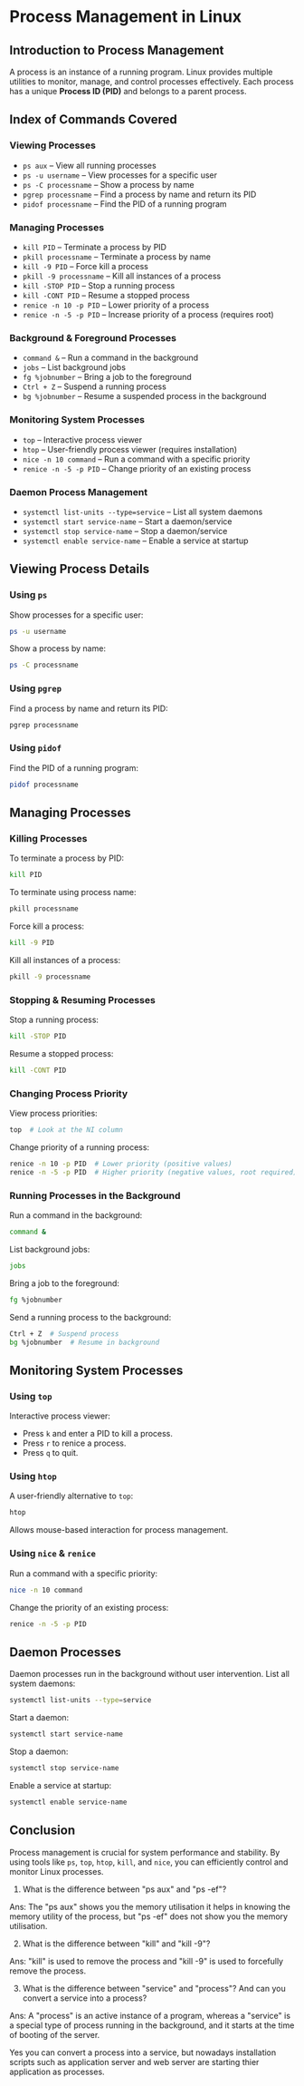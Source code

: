 # Process Management in Linux

## Introduction to Process Management
A process is an instance of a running program. Linux provides multiple utilities to monitor, manage, and control processes effectively. Each process has a unique **Process ID (PID)** and belongs to a parent process.

## Index of Commands Covered

### Viewing Processes
- `ps aux` – View all running processes
- `ps -u username` – View processes for a specific user
- `ps -C processname` – Show a process by name
- `pgrep processname` – Find a process by name and return its PID
- `pidof processname` – Find the PID of a running program

### Managing Processes
- `kill PID` – Terminate a process by PID
- `pkill processname` – Terminate a process by name
- `kill -9 PID` – Force kill a process
- `pkill -9 processname` – Kill all instances of a process
- `kill -STOP PID` – Stop a running process
- `kill -CONT PID` – Resume a stopped process
- `renice -n 10 -p PID` – Lower priority of a process
- `renice -n -5 -p PID` – Increase priority of a process (requires root)

### Background & Foreground Processes
- `command &` – Run a command in the background
- `jobs` – List background jobs
- `fg %jobnumber` – Bring a job to the foreground
- `Ctrl + Z` – Suspend a running process
- `bg %jobnumber` – Resume a suspended process in the background

### Monitoring System Processes
- `top` – Interactive process viewer
- `htop` – User-friendly process viewer (requires installation)
- `nice -n 10 command` – Run a command with a specific priority
- `renice -n -5 -p PID` – Change priority of an existing process

### Daemon Process Management
- `systemctl list-units --type=service` – List all system daemons
- `systemctl start service-name` – Start a daemon/service
- `systemctl stop service-name` – Stop a daemon/service
- `systemctl enable service-name` – Enable a service at startup

## Viewing Process Details
### Using `ps`
Show processes for a specific user:
```bash
ps -u username
```
Show a process by name:
```bash
ps -C processname
```

### Using `pgrep`
Find a process by name and return its PID:
```bash
pgrep processname
```

### Using `pidof`
Find the PID of a running program:
```bash
pidof processname
```

## Managing Processes
### Killing Processes
To terminate a process by PID:
```bash
kill PID
```
To terminate using process name:
```bash
pkill processname
```
Force kill a process:
```bash
kill -9 PID
```
Kill all instances of a process:
```bash
pkill -9 processname
```

### Stopping & Resuming Processes
Stop a running process:
```bash
kill -STOP PID
```
Resume a stopped process:
```bash
kill -CONT PID
```

### Changing Process Priority
View process priorities:
```bash
top  # Look at the NI column
```
Change priority of a running process:
```bash
renice -n 10 -p PID  # Lower priority (positive values)
renice -n -5 -p PID  # Higher priority (negative values, root required)
```

### Running Processes in the Background
Run a command in the background:
```bash
command &
```
List background jobs:
```bash
jobs
```
Bring a job to the foreground:
```bash
fg %jobnumber
```
Send a running process to the background:
```bash
Ctrl + Z  # Suspend process
bg %jobnumber  # Resume in background
```

## Monitoring System Processes
### Using `top`
Interactive process viewer:
- Press `k` and enter a PID to kill a process.
- Press `r` to renice a process.
- Press `q` to quit.

### Using `htop`
A user-friendly alternative to `top`:
```bash
htop
```
Allows mouse-based interaction for process management.

### Using `nice` & `renice`
Run a command with a specific priority:
```bash
nice -n 10 command
```
Change the priority of an existing process:
```bash
renice -n -5 -p PID
```

## Daemon Processes
Daemon processes run in the background without user intervention.
List all system daemons:
```bash
systemctl list-units --type=service
```
Start a daemon:
```bash
systemctl start service-name
```
Stop a daemon:
```bash
systemctl stop service-name
```
Enable a service at startup:
```bash
systemctl enable service-name
```

## Conclusion
Process management is crucial for system performance and stability. By using tools like `ps`, `top`, `htop`, `kill`, and `nice`, you can efficiently control and monitor Linux processes.


1. What is the difference between "ps aux" and "ps -ef"?

Ans: The "ps aux" shows you the memory utilisation it helps in knowing the memory utility of the process, but "ps -ef" does not show you the memory utilisation.

2. What is the difference between "kill" and "kill -9"?

Ans: "kill" is used to remove the process and "kill -9" is used to forcefully remove the process.

3. What is the difference between "service" and "process"? And can you convert a service into a process?

Ans: A "process" is an active instance of a program, whereas a "service" is a special type of process running in the background, and it starts at the time of booting of the server.

Yes you can convert a process into a service, but nowadays installation scripts such as application server and web server are starting thier application as processes.
